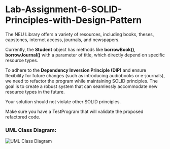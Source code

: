# Lab-Assignment-6-SOLID-Principles-with-Design-Pattern

The NEU Library offers a variety of resources, including books, theses, capstones, internet access, journals, and newspapers.

Currently, the **Student** object has methods like **borrowBook()**, **borrowJournal()** with a parameter of title, which directly depend on specific resource types.

To adhere to the **Dependency Inversion Principle (DIP)** and ensure flexibility for future changes (such as introducing audiobooks or e-journals), we need to refactor the program while maintaining SOLID principles. The goal is to create a robust system that can seamlessly accommodate new resource types in the future.

Your solution should not violate other SOLID principles.

Make sure you have a TestProgram that will validate the proposed refactored code.


### UML Class Diagram:
![UML Class Diagram](https://github.com/user-attachments/assets/a37af527-e86e-4fc4-bba2-cbbf1d07bf26)
